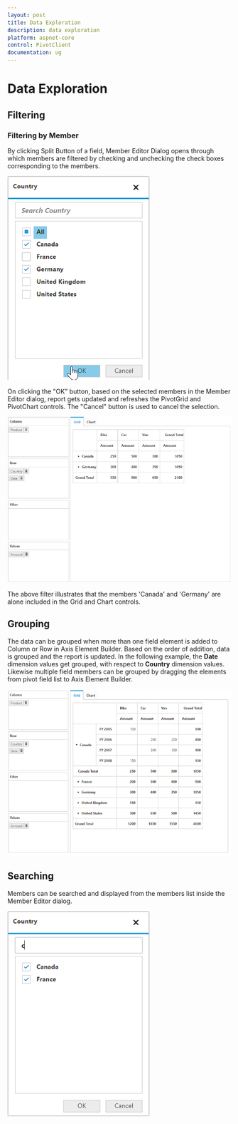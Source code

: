 ```yaml
---
layout: post
title: Data Exploration
description: data exploration
platform: aspnet-core
control: PivotClient
documentation: ug
---
```


# Data Exploration

## Filtering

### Filtering by Member

By clicking Split Button of a field, Member Editor Dialog opens through which members are filtered by checking and unchecking the check boxes corresponding to the members. 

![](Data-Exploration_images/relational-filterbymember.png)

 On clicking the "OK" button, based on the selected members in the Member Editor dialog, report gets updated and refreshes the PivotGrid and PivotChart controls.  The "Cancel" button is used to cancel the selection.

![](Data-Exploration_images/relational-filter-grouping.png)

The above filter illustrates that the members 'Canada' and 'Germany' are alone included in the Grid and Chart controls.

## Grouping

The data can be grouped when more than one field element is added to Column or Row in Axis Element Builder.  Based on the order of addition, data is grouped and the report is updated. In the following example, the **Date** dimension values get grouped, with respect to **Country** dimension values.  Likewise multiple field members can be grouped by dragging the elements from pivot field list to Axis Element Builder.

![](Data-Exploration_images/relational-grouping.png)

## Searching

Members can be searched and displayed from the members list inside the Member Editor dialog.

![](Data-Exploration_images/relationalsearchgrouping.png) 

